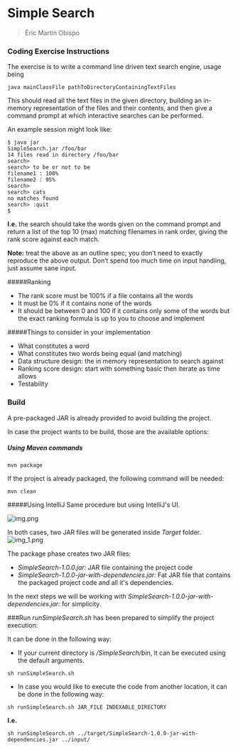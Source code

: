 # Simple Search
> Èric Martín Obispo

### Coding Exercise Instructions
The exercise is to write a command line driven text search engine, usage being

```java mainClassFile pathToDirectoryContainingTextFiles```

This should read all the text files in the given directory, building an in-memory representation
of the files and their contents, and then give a command prompt at which interactive
searches can be performed.

An example session might look like:
```
$ java jar
SimpleSearch.jar /foo/bar
14 files read in directory /foo/bar
search>
search> to be or not to be
filename1 : 100%
filename2 : 95%
search>
search> cats
no matches found
search> :quit
$
```
**I.e.** the search should take the words given on the command prompt and return a list of the
top 10 (max) matching filenames in rank order, giving the rank score against each match.

**Note:** treat the above as an outline spec; you don’t need to exactly reproduce the above
output. Don’t spend too much time on input handling, just assume sane input.

#####Ranking
* The rank score must be 100% if a file contains all the words
* It must be 0% if it contains none of the words
* It should be between 0 and 100 if it contains only some of the words but the exact
ranking formula is up to you to choose and implement

#####Things to consider in your implementation
* What constitutes a word
* What constitutes two words being equal (and matching)
* Data structure design: the in memory representation to search against
* Ranking score design: start with something basic then iterate as time allows
* Testability


### Build
A pre-packaged JAR is already provided to avoid building the project.

In case the project wants to be build, those are the available options:

##### Using Maven commands
```
mvn package
```
If the project is already packaged, the following command will be needed:
```
mvn clean
```
#####Using IntelliJ
Same procedure but using IntelliJ's UI.

![img.png](readme_images/img.png)


In both cases, two JAR files will be generated inside *Target* folder.
![img_1.png](readme_images/img_1.png)

The package phase creates two JAR files:
* *SimpleSearch-1.0.0.jar:* JAR file containing the project code
* *SimpleSearch-1.0.0-jar-with-dependencies.jar:* Fat JAR file that contains the packaged project code and all it's dependencies.

In the next steps we will be working with *SimpleSearch-1.0.0-jar-with-dependencies.jar:* for simplicity.


###Run
*runSimpleSearch.sh* has been prepared to simplify the project execution:

It can be done in the following way:
* If your current directory is */SimpleSearch/bin*, it can be executed using the default arguments.
```
sh runSimpleSearch.sh
```
* In case you would like to execute the code from another location, it can be done in the following way:
```
sh runSimpleSearch.sh JAR_FILE INDEXABLE_DIRECTORY
```
**I.e.**
```
sh runSimpleSearch.sh ../target/SimpleSearch-1.0.0-jar-with-dependencies.jar ../input/
```




